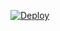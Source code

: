 
[![Deploy](https://www.herokucdn.com/deploy/button.svg)](https://heroku.com/deploy?template=https://github.com/CNT135/tinvnexpress)
